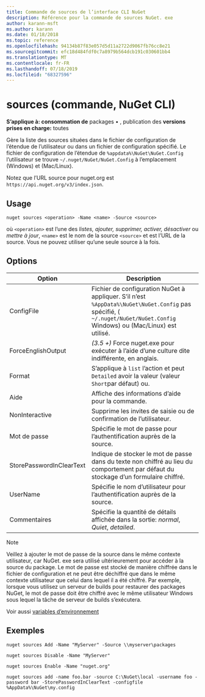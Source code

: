 ```yaml
---
title: Commande de sources de l’interface CLI NuGet
description: Référence pour la commande de sources NuGet. exe
author: karann-msft
ms.author: karann
ms.date: 01/18/2018
ms.topic: reference
ms.openlocfilehash: 94134b87f83e057d5d11a2722d9067fb76cc8e21
ms.sourcegitcommit: efc18d484fdf0c7a8979b564dcb191c030601bb4
ms.translationtype: MT
ms.contentlocale: fr-FR
ms.lasthandoff: 07/18/2019
ms.locfileid: "68327596"
---
```

# <a name="sources-command-nuget-cli"></a>sources (commande, NuGet CLI)

**S’applique à: consommation de** packages &bullet; , publication des **versions prises en charge:** toutes

Gère la liste des sources situées dans le fichier de configuration de l’étendue de l’utilisateur ou dans un fichier de configuration spécifié. Le fichier de configuration de l’étendue de `%appdata%\NuGet\NuGet.Config` l’utilisateur se trouve `~/.nuget/NuGet/NuGet.Config` à l’emplacement (Windows) et (Mac/Linux).

Notez que l’URL source pour nuget.org est `https://api.nuget.org/v3/index.json`.

## <a name="usage"></a>Usage

```cli
nuget sources <operation> -Name <name> -Source <source>
```

où `<operation>` est l’une des *listes, ajouter, supprimer, activer, désactiver* ou *mettre à jour*, `<name>` est le nom de la source `<source>` et est l’URL de la source. Vous ne pouvez utiliser qu’une seule source à la fois.

## <a name="options"></a>Options

| Option | Description |
| --- | --- |
| ConfigFile | Fichier de configuration NuGet à appliquer. S’il n’est `%AppData%\NuGet\NuGet.Config` pas spécifié, ( `~/.nuget/NuGet/NuGet.Config` Windows) ou (Mac/Linux) est utilisé.|
| ForceEnglishOutput | *(3.5 +)* Force nuget.exe pour exécuter à l’aide d’une culture dite indifférente, en anglais. |
| Format | S’applique à `list` l’action et peut `Detailed` avoir la valeur (valeur `Short`par défaut) ou. |
| Aide | Affiche des informations d’aide pour la commande. |
| NonInteractive | Supprime les invites de saisie ou de confirmation de l’utilisateur. |
| Mot de passe | Spécifie le mot de passe pour l’authentification auprès de la source. |
| StorePasswordInClearText | Indique de stocker le mot de passe dans du texte non chiffré au lieu du comportement par défaut du stockage d’un formulaire chiffré. |
| UserName | Spécifie le nom d’utilisateur pour l’authentification auprès de la source. |
| Commentaires | Spécifie la quantité de détails affichée dans la sortie: *normal*, *Quiet*, *detailed*. |

> [!Note]
> Veillez à ajouter le mot de passe de la source dans le même contexte utilisateur, car NuGet. exe sera utilisé ultérieurement pour accéder à la source du package. Le mot de passe est stocké de manière chiffrée dans le fichier de configuration et ne peut être déchiffré que dans le même contexte utilisateur que celui dans lequel il a été chiffré. Par exemple, lorsque vous utilisez un serveur de builds pour restaurer des packages NuGet, le mot de passe doit être chiffré avec le même utilisateur Windows sous lequel la tâche de serveur de builds s’exécutera.

Voir aussi [variables d’environnement](cli-ref-environment-variables.md)

## <a name="examples"></a>Exemples

```cli
nuget sources Add -Name "MyServer" -Source \\myserver\packages

nuget sources Disable -Name "MyServer"

nuget sources Enable -Name "nuget.org"

nuget sources add -name foo.bar -source C:\NuGet\local -username foo -password bar -StorePasswordInClearText -configfile %AppData%\NuGet\my.config
```
